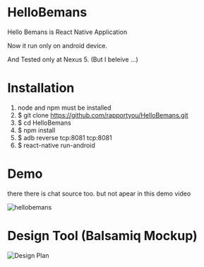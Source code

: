 HelloBemans
=========

Hello Bemans is React Native Application

Now it run only on android device.

And Tested only at Nexus 5. (But I beleive ...)


# Installation

1. node and npm must be installed
2. $ git clone https://github.com/rapportyou/HelloBemans.git
2. $ cd HelloBemans
3. $ npm install
4. $ adb reverse tcp:8081 tcp:8081
5. $ react-native run-android


# Demo

there there is chat source too.
but not apear in this demo video

![hellobemans](https://cloud.githubusercontent.com/assets/15629104/13723235/00316786-e8a2-11e5-8db5-323630a226af.gif)


# Design Tool (Balsamiq Mockup)

![Design Plan](https://cloud.githubusercontent.com/assets/15629104/13923983/f3bbdd94-efc5-11e5-8989-37d9b4c336bd.png)
